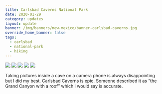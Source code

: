 ```yaml
---
title: Carlsbad Caverns National Park
date: 2020-01-29
category: updates
layout: update
banner: /img/banners/new-mexico/banner-carlsbad-caverns.jpg
override_home_banner: false
tags:
  - carlsbad
  - national-park
  - hiking
---
```


<div class="img-slider">
    <img src="{{ site.cdn }}/img/updates/new-mexico/carlsbad-caverns/caverns-1.jpg">
    <img src="{{ site.cdn }}/img/updates/new-mexico/carlsbad-caverns/caverns-2.jpg">
    <img src="{{ site.cdn }}/img/updates/new-mexico/carlsbad-caverns/caverns-3.jpg">
    <img src="{{ site.cdn }}/img/updates/new-mexico/carlsbad-caverns/caverns-4.jpg">
    <img src="{{ site.cdn }}/img/updates/new-mexico/carlsbad-caverns/caverns-5.jpg">
</div>

Taking pictures inside a cave on a camera phone is always disappointing but I did my best. Carlsbad Caverns is epic. Someone described it as “the Grand Canyon with a roof” which i would say is accurate.
